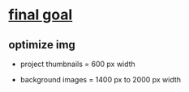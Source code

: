 # [final goal](https://christinatruong.github.io/css-essential-training/css-portfolio/)

## optimize img

  * project thumbnails = 600 px width

  * background images = 1400 px to 2000 px width